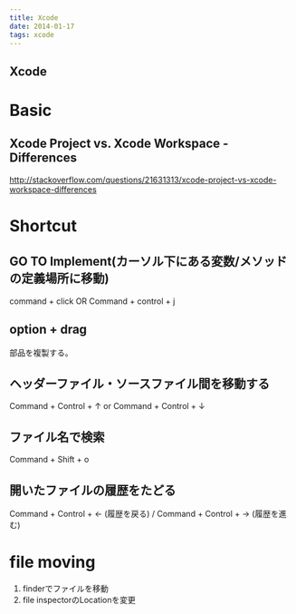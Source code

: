 ```yaml
---
title: Xcode
date: 2014-01-17
tags: xcode
---
```


Xcode
--------------

# Basic

## Xcode Project vs. Xcode Workspace - Differences

<http://stackoverflow.com/questions/21631313/xcode-project-vs-xcode-workspace-differences>

# Shortcut

## GO TO Implement(カーソル下にある変数/メソッドの定義場所に移動)
command + click OR Command + control + j


## option + drag

部品を複製する。


## ヘッダーファイル・ソースファイル間を移動する

Command + Control + ↑ or Command + Control + ↓


## ファイル名で検索

Command + Shift + o


## 開いたファイルの履歴をたどる

Command + Control + ← (履歴を戻る) / Command + Control + → (履歴を進む)

# file moving

1. finderでファイルを移動
2. file inspectorのLocationを変更
